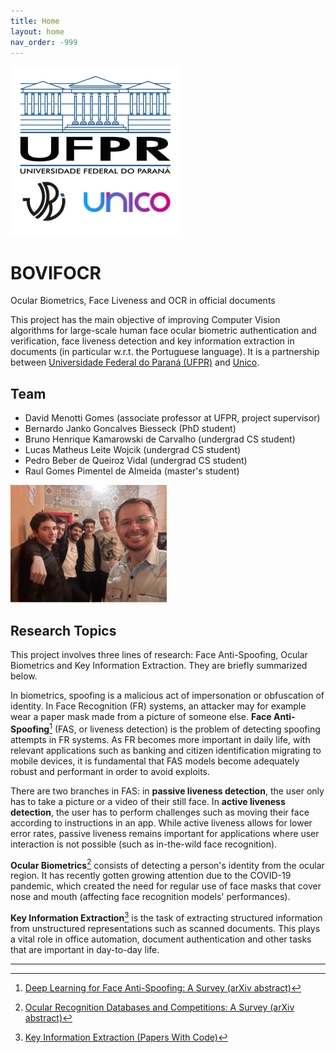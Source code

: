 ```yaml
---
title: Home
layout: home
nav_order: -999
---
```


![](/assets/images/logos.png)

# BOVIFOCR
Ocular Biometrics, Face Liveness and OCR in official documents

This project has the main objective of improving Computer Vision algorithms for large-scale human face ocular biometric authentication and verification, face liveness detection and key information extraction in documents (in particular w.r.t. the Portuguese language). It is a partnership between [Universidade Federal do Paraná (UFPR)](https://www.ufpr.br/portalufpr/) and [Unico](https://unico.io/).

## Team
- David Menotti Gomes (associate professor at UFPR, project supervisor)
- Bernardo Janko Goncalves Biesseck (PhD student)
- Bruno Henrique Kamarowski de Carvalho (undergrad CS student)
- Lucas Matheus Leite Wojcik (undergrad CS student)
- Pedro Beber de Queiroz Vidal (undergrad CS student)
- Raul Gomes Pimentel de Almeida (master's student)

![](/assets/images/confra.png)

## Research Topics
This project involves three lines of research: Face Anti-Spoofing, Ocular Biometrics and Key Information Extraction. They are briefly summarized below.

In biometrics, spoofing is a malicious act of impersonation or obfuscation of identity. In Face Recognition (FR) systems, an attacker may for example wear a paper mask made from a picture of someone else. **Face Anti-Spoofing**[^1] (FAS, or liveness detection) is the problem of detecting spoofing attempts in FR systems. As FR becomes more important in daily life, with relevant applications such as banking and citizen identification migrating to mobile devices, it is fundamental that FAS models become adequately robust and performant in order to avoid exploits.

There are two branches in FAS: in **passive liveness detection**, the user only has to take a picture or a video of their still face. In **active liveness detection**, the user has to perform challenges such as moving their face according to instructions in an app. While active liveness allows for lower error rates, passive liveness remains important for applications where user interaction is not possible (such as in-the-wild face recognition).

**Ocular Biometrics**[^2] consists of detecting a person's identity from the ocular region. It has recently gotten growing attention due to the COVID-19 pandemic, which created the need for regular use of face masks that cover nose and mouth (affecting face recognition models' performances).

**Key Information Extraction**[^3] is the task of extracting structured information from unstructured representations such as scanned documents. This plays a vital role in office automation, document authentication and other tasks that are important in day-to-day life.

----
[^1]: [Deep Learning for Face Anti-Spoofing: A Survey (arXiv abstract)](https://arxiv.org/abs/2106.14948v3)
[^2]: [Ocular Recognition Databases and Competitions: A Survey (arXiv abstract)](https://arxiv.org/abs/1911.09646v3)
[^3]: [Key Information Extraction (Papers With Code)](https://paperswithcode.com/task/key-information-extraction/)

